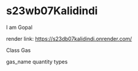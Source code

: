 # s23wb07Kalidindi

I am Gopal

render link:  <https://s23db07kalidindi.onrender.com/>

Class Gas

gas_name quantity types